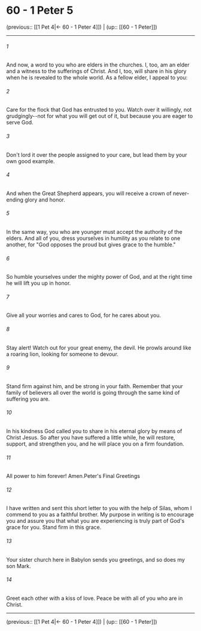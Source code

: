 # 60 - 1 Peter 5

(previous:: [[1 Pet 4|← 60 - 1 Peter 4]]) | (up:: [[60 - 1 Peter]])

***


###### 1 
And now, a word to you who are elders in the churches. I, too, am an elder and a witness to the sufferings of Christ. And I, too, will share in his glory when he is revealed to the whole world. As a fellow elder, I appeal to you: 

###### 2 
Care for the flock that God has entrusted to you. Watch over it willingly, not grudgingly--not for what you will get out of it, but because you are eager to serve God. 

###### 3 
Don't lord it over the people assigned to your care, but lead them by your own good example. 

###### 4 
And when the Great Shepherd appears, you will receive a crown of never-ending glory and honor. 

###### 5 
In the same way, you who are younger must accept the authority of the elders. And all of you, dress yourselves in humility as you relate to one another, for "God opposes the proud but gives grace to the humble." 

###### 6 
So humble yourselves under the mighty power of God, and at the right time he will lift you up in honor. 

###### 7 
Give all your worries and cares to God, for he cares about you. 

###### 8 
Stay alert! Watch out for your great enemy, the devil. He prowls around like a roaring lion, looking for someone to devour. 

###### 9 
Stand firm against him, and be strong in your faith. Remember that your family of believers all over the world is going through the same kind of suffering you are. 

###### 10 
In his kindness God called you to share in his eternal glory by means of Christ Jesus. So after you have suffered a little while, he will restore, support, and strengthen you, and he will place you on a firm foundation. 

###### 11 
All power to him forever! Amen.Peter's Final Greetings 

###### 12 
I have written and sent this short letter to you with the help of Silas, whom I commend to you as a faithful brother. My purpose in writing is to encourage you and assure you that what you are experiencing is truly part of God's grace for you. Stand firm in this grace. 

###### 13 
Your sister church here in Babylon sends you greetings, and so does my son Mark. 

###### 14 
Greet each other with a kiss of love. Peace be with all of you who are in Christ.

***

(previous:: [[1 Pet 4|← 60 - 1 Peter 4]]) | (up:: [[60 - 1 Peter]])

